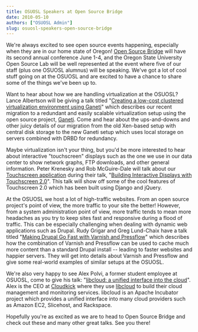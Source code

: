 ```yaml
---
title: OSUOSL Speakers at Open Source Bridge
date: 2010-05-10
authors: ["OSUOSL Admin"]
slug: osuosl-speakers-open-source-bridge
---
```


We're always excited to see open source events happening, especially when they are in our home state of Oregon!
[Open Source Bridge](http://opensourcebridge.org/) will have its second annual conference June 1-4, and the Oregon State
University Open Source Lab will be well represented at the event where five of our staff (plus one OSUOSL alumnus) will
be speaking. We've got a lot of cool stuff going on at the OSUOSL and are excited to have a chance to share some of the
things we've been up to.

Want to hear about how we are handling virtualization at the OSUOSL? Lance Albertson will be giving a talk titled
"[Creating a low-cost clustered virtualization environment using Ganeti](http://opensourcebridge.org/sessions/368)"
which describes our recent migration to a redundant and easily scalable virtualization setup using the open source
project, [Ganeti](http://code.google.com/p/ganeti/). Come and hear about the ups-and-downs and other juicy details of
our migration from the old Xen-based setup with central disk storage to the new Ganeti setup which uses local storage on
servers combined with DRBD for redundancy.

Maybe virtualization isn't your thing, but you'd be more interested to hear about interactive "touchscreen" displays
such as the one we use in our data center to show network graphs, FTP downloads, and other general information. Peter
Krenesky and Rob McGuire-Dale will talk about our [Touchscreen application](http://trac.osuosl.org/trac/touchscreen)
during their talk, "[Building Interactive Displays with Touchscreen 2.0](http://opensourcebridge.org/sessions/404)".
This talk will show off some of the cool features of Touchscreen 2.0 which has been built using Django and jQuery.

At the OSUOSL we host a lot of high-traffic websites. From an open source project's point of view, the more traffic to
your site the better! However, from a system administration point of view, more traffic tends to mean more headaches as
you try to keep sites fast and responsive during a flood of traffic. This can be especially challenging when dealing
with dynamic web applications such as Drupal. Rudy Grigar and Greg Lund-Chaix have a talk titled
"[Making Drupal Go Fast with Varnish and Pressflow](http://opensourcebridge.org/sessions/309)" which describes how the
combination of Varnish and Pressflow can be used to cache much more content than a standard Drupal install -- leading to
faster websites and happier servers. They will get into details about Varnish and Pressflow and give some real-world
examples of similar setups at the OSUOSL.

We're also very happy to see Alex Polvi, a former student employee at OSUOSL, come to give his talk:
"[libcloud: a unified interface into the cloud](http://opensourcebridge.org/sessions/419)". Alex is the CEO at
[Cloudkick](http://www.cloudkick.com/) where they use [libcloud](http://incubator.apache.org/libcloud/) to build their
cloud management and monitoring services. libcloud is an Apache Incubator project which provides a unified interface
into many cloud providers such as Amazon EC2, Slicehost, and Rackspace.

Hopefully you're as excited as we are to head to Open Source Bridge and check out these and many other great talks. See
you there!
